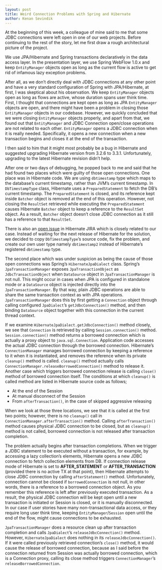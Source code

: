 ```yaml
---
layout: post
title: Weird Connection Problems with Spring and Hibernate
author: Kenan Sevindik
---
```

At the beginning of this week, a colleague of mine said to me that some JDBC connections were left open in one of our web 
projects. Before continuing to the rest of the story, let me first draw a rough architectural picture of the project.

We use JPA/Hibernate and Spring transactions declaratively in the data access layer. In the presentation layer, we use 
Spring WebFlow 1.0.x and keep `EntityManager` objects open as long as the current flow is active to get rid of infamous 
lazy exception problems.

After all, as we don’t directly deal with JDBC connections at any other point and have a very standard configuration of 
Spring with JPA/Hibernate, at first, I was skeptical about his observation. We keep `EntityManager` objects open as long 
as flows are active, whose duration spans user think time. First, I thought that connections are kept open as long as JPA 
`EntityManager` objects are open, and there might have been a problem in closing those `EntityManager` objects in our 
codebase. However, we quickly concluded that we were closing `EntityManager` objects properly, and apart from that, we 
found out that `EntityManager` and JDBC Connection open/close operations are not related to each other. `EntityManager` 
opens a JDBC connection when it is really needed. Specifically, it opens a new connection when a new transaction begins 
and closes it at the end of the transaction.

I then said to him that it might most probably be a bug in Hibernate and suggested upgrading Hibernate version from 3.2.6 
to 3.3.1. Unfortunately, upgrading to the latest Hibernate revision didn’t help.

After one or two days of debugging, he popped back to me and said that he had found two places which were guilty of those 
open connections. One place was in Hibernate code. We are using `dbtimestamp` type which maps to the database’s current 
timestamp, rather than JVM’s current timestamp. In `DbTimestampType` class, Hibernate uses a `PreparedStatement` to fetch 
the DB’s current timestamp. The `PreparedStatement` is closed, and its reference kept inside `Batcher` object is removed 
at the end of this operation. However, not closing the `ResultSet` retrieved while executing the `PreparedStatement` 
causes Hibernate `Batcher` object to keep a reference to the `ResultSet` object. As a result, `Batcher` object doesn’t 
close JDBC connection as it still has a reference to that `ResultSet`.

There is also an [open issue](https://hibernate.atlassian.net/browse/HHH-2455) in Hibernate JIRA which is closely related 
to our case. Instead of waiting for the next release of Hibernate for the solution, we decided to copy `DbTimestampType`’s 
source code, fix the problem, and create our own user type namely `dbtimestamp2` instead of Hibernate’s registered 
`dbtimestamp` type.

The second place which was under suspicion as being the cause of those open connections was Spring’s `HibernateJpaDialect` 
class. Spring’s `JpaTransactionManager` exposes `JpaTransactionObject` as `JdbcTransactionObject` when `DataSource` 
object in `JpaTransactionManager` is not null. This might occur in cases when JPA is configured in standalone mode or a 
`DataSource` object is injected directly into the `JpaTransactionManager`. By that way, plain JDBC operations are able to 
share the same transaction context as with JPA operations. `JpaTransactionManager` does this by first getting a 
`Connection` object through calling configured `JpaDialect`’s `getJdbcConnection()` method, and then binding `DataSource` 
object together with this connection in the current thread context.

If we examine `HibernateJpaDialect.getJdbcConnection()` method closely, we see that `Connection` is retrieved by calling 
`Session.connection()` method. `Session.connection()` method returns a borrowed connection which is actually a proxy 
object to `java.sql.Connection`. Application code accesses the actual JDBC connection through the borrowed connection. 
Hibernate’s `ConnectionManager` manages borrowed connection by keeping a reference to it when it is instantiated, and 
removes the reference when its private `cleanup()` method is called. `cleanup()` method actually calls 
`ConnectionManager.releaseBorrowedConnection()` method to release it. Another case which triggers borrowed connection 
release is calling `close()` method of borrowed connection itself. The conditions at which `cleanup()` is called method 
are listed in Hibernate source code as follows;

- At the end of the Session
- At manual disconnect of the Session
- From `afterTransaction()`, in the case of skipped aggressive releasing

When we look at those three locations, we see that it is called at the first two points; however, there is no `cleanup()` 
call in `ConnectionManager.afterTransaction()` method. Calling `afterTransaction()` method causes physical JDBC 
connection to be closed, but as `cleanup()` method is not called, borrowed connection is not released after transaction 
completion.

The problem actually begins after transaction completions. When we trigger a JDBC statement to be executed without a 
transaction, for example, by accessing a lazy collection’s elements, Hibernate opens a new JDBC connection to fetch 
collection elements from DB. If connection release mode of Hibernate is set to **AFTER_STATEMENT** or **AFTER_TRANSACTION** 
(provided there is no active TX at that point), then Hibernate attempts to close JDBC connection by calling 
`afterStatement()` method. Unfortunately, connection cannot be closed if `borrowedConnection` is not null, in other 
words, there is a reference to a borrowed connection object. As you remember this reference is left after previously 
executed transaction. As a result, the physical JDBC connection will be kept open until a new transaction is initiated 
or Session is closed, or it is manually disconnected. In our case if user stories have many non-transactional data 
access, or they require long user think time, keeping `EntityManager`/`Session` open until the end of the flow, might 
cause connections to be exhausted.

`JpaTransactionManager` does a resource clean up after transaction completion and calls `JpaDialect`’s 
`releaseJdbcConnection()` method. However, `HibernateJpaDialect` does nothing in its `releaseJdbcConnection()`. If it 
were called previously retrieved connection’s `close()` method, it would cause the release of borrowed connection, 
because as I said before the connection returned from Session was actually borrowed connection, which is a Connection 
proxy, calling its close method triggers `ConnectionManager`’s `releaseBorrowedConnection`.
